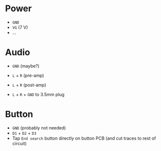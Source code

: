 # Power

- `GND`
- `VG` (7 V)
- ...

# Audio

- `GND` (maybe?)
- `L` + `R` (pre-amp)
- `L` + `R` (post-amp)

- `L` + `R` + `GND` to 3.5mm plug

# Button

- `GND` (probably not needed)
- `D1` + `D2` + `D3`
- Tap `End search` button directly on button PCB (and cut traces to rest of circuit)
